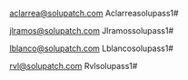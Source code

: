 aclarrea@solupatch.com
Aclarreasolupass1#

jlramos@solupatch.com
Jlramossolupass1#

lblanco@solupatch.com
Lblancosolupass1#

rvl@solupatch.com
Rvlsolupass1#
